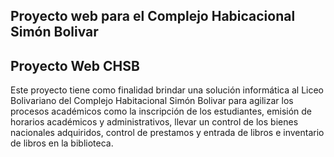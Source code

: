 ## Proyecto web para el Complejo Habicacional Simón Bolivar
<html>
	<head>
		<title>Proyecto CHSB</title>
	</head>
	<body>
		<h2>Proyecto Web CHSB</h2>
		<p>Este proyecto tiene como finalidad brindar una solución informática al Liceo Bolivariano del Complejo Habitacional Simón Bolivar para agilizar los procesos académicos como la inscripción de los estudiantes, emisión de horarios académicos y administrativos, llevar un control de los bienes nacionales adquiridos, control de prestamos y entrada de libros e inventario de libros en la biblioteca.
		</p>
	</body>
</html>